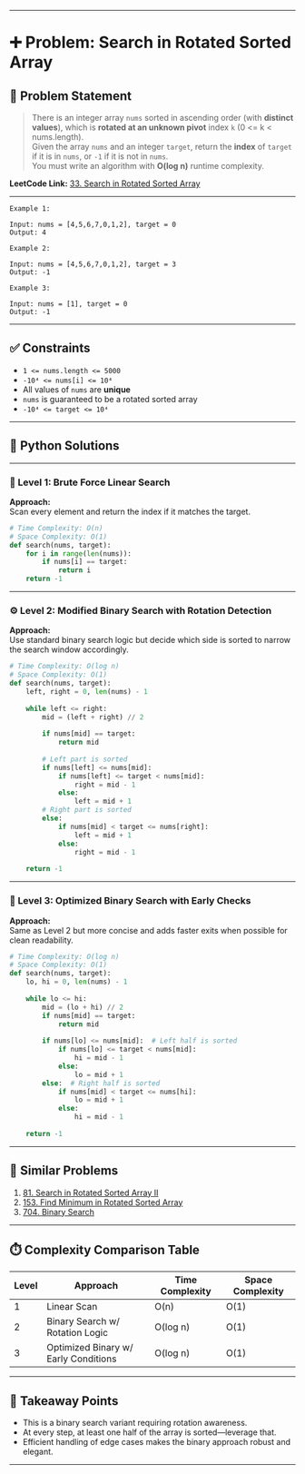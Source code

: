 
---

# ➕ Problem: Search in Rotated Sorted Array

## 📘 Problem Statement

> There is an integer array `nums` sorted in ascending order (with **distinct values**), which is **rotated at an unknown pivot** index `k` (0 <= k < nums.length).  
> Given the array `nums` and an integer `target`, return the **index** of `target` if it is in `nums`, or `-1` if it is not in `nums`.  
> You must write an algorithm with **O(log n)** runtime complexity.

**LeetCode Link:** [33. Search in Rotated Sorted Array](https://leetcode.com/problems/search-in-rotated-sorted-array/)

---

```
Example 1:

Input: nums = [4,5,6,7,0,1,2], target = 0  
Output: 4

Example 2:

Input: nums = [4,5,6,7,0,1,2], target = 3  
Output: -1

Example 3:

Input: nums = [1], target = 0  
Output: -1
```

---

## ✅ Constraints

- `1 <= nums.length <= 5000`
- `-10⁴ <= nums[i] <= 10⁴`
- All values of `nums` are **unique**
- `nums` is guaranteed to be a rotated sorted array
- `-10⁴ <= target <= 10⁴`

---

## 🧠 Python Solutions

---

### 🧪 Level 1: Brute Force Linear Search

**Approach:**  
Scan every element and return the index if it matches the target.

```python
# Time Complexity: O(n)
# Space Complexity: O(1)
def search(nums, target):
    for i in range(len(nums)):
        if nums[i] == target:
            return i
    return -1
```

---

### ⚙️ Level 2: Modified Binary Search with Rotation Detection

**Approach:**  
Use standard binary search logic but decide which side is sorted to narrow the search window accordingly.

```python
# Time Complexity: O(log n)
# Space Complexity: O(1)
def search(nums, target):
    left, right = 0, len(nums) - 1
    
    while left <= right:
        mid = (left + right) // 2
        
        if nums[mid] == target:
            return mid
        
        # Left part is sorted
        if nums[left] <= nums[mid]:
            if nums[left] <= target < nums[mid]:
                right = mid - 1
            else:
                left = mid + 1
        # Right part is sorted
        else:
            if nums[mid] < target <= nums[right]:
                left = mid + 1
            else:
                right = mid - 1
                
    return -1
```

---

### 🚀 Level 3: Optimized Binary Search with Early Checks

**Approach:**  
Same as Level 2 but more concise and adds faster exits when possible for clean readability.

```python
# Time Complexity: O(log n)
# Space Complexity: O(1)
def search(nums, target):
    lo, hi = 0, len(nums) - 1
    
    while lo <= hi:
        mid = (lo + hi) // 2
        if nums[mid] == target:
            return mid
        
        if nums[lo] <= nums[mid]:  # Left half is sorted
            if nums[lo] <= target < nums[mid]:
                hi = mid - 1
            else:
                lo = mid + 1
        else:  # Right half is sorted
            if nums[mid] < target <= nums[hi]:
                lo = mid + 1
            else:
                hi = mid - 1
                
    return -1
```

---

## 🔗 Similar Problems

1. [81. Search in Rotated Sorted Array II](https://leetcode.com/problems/search-in-rotated-sorted-array-ii/)
2. [153. Find Minimum in Rotated Sorted Array](https://leetcode.com/problems/find-minimum-in-rotated-sorted-array/)
3. [704. Binary Search](https://leetcode.com/problems/binary-search/)

---

## ⏱️ Complexity Comparison Table

| Level | Approach                            | Time Complexity | Space Complexity |
|-------|-------------------------------------|-----------------|------------------|
| 1     | Linear Scan                         | O(n)            | O(1)             |
| 2     | Binary Search w/ Rotation Logic     | O(log n)        | O(1)             |
| 3     | Optimized Binary w/ Early Conditions| O(log n)        | O(1)             |

---

## 📌 Takeaway Points

- This is a binary search variant requiring rotation awareness.
- At every step, at least one half of the array is sorted—leverage that.
- Efficient handling of edge cases makes the binary approach robust and elegant.

---
